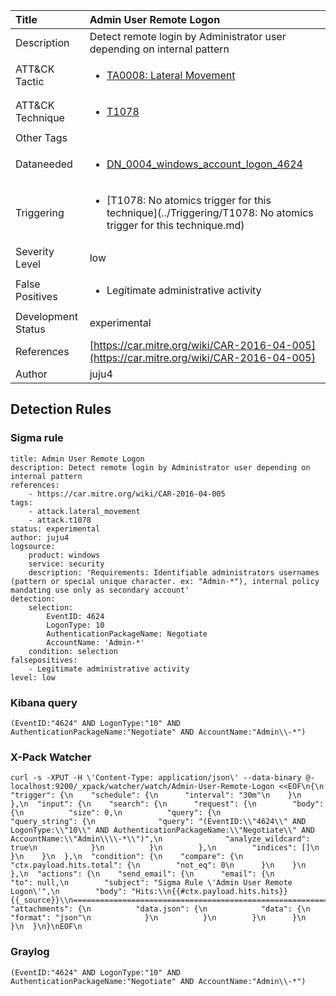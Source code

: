 | Title        | Admin User Remote Logon |
|:-------------------|:------------------|
| Description        | Detect remote login by Administrator user depending on internal pattern |
| ATT&amp;CK Tactic | <ul><li>[TA0008: Lateral Movement](https://attack.mitre.org/tactics/TA0008)</li></ul> |
| ATT&amp;CK Technique | <ul><li>[T1078](https://attack.mitre.org/tactics/T1078)</li></ul> |
| Other Tags | <ul></ul>  |
| Dataneeded         | <ul><li>[DN_0004_windows_account_logon_4624](../Data_Needed/DN_0004_windows_account_logon_4624.md)</li></ul> |
| Triggering         | <ul><li>[T1078: No atomics trigger for this technique](../Triggering/T1078: No atomics trigger for this technique.md)</li></ul> |
| Severity Level     | low       |
| False Positives    | <ul><li>Legitimate administrative activity</li></ul> |
| Development Status | experimental      |
| References         | [https://car.mitre.org/wiki/CAR-2016-04-005](https://car.mitre.org/wiki/CAR-2016-04-005) |
| Author             | juju4      |


## Detection Rules

### Sigma rule

```
title: Admin User Remote Logon
description: Detect remote login by Administrator user depending on internal pattern
references:
    - https://car.mitre.org/wiki/CAR-2016-04-005
tags:
    - attack.lateral_movement
    - attack.t1078
status: experimental
author: juju4
logsource:
    product: windows
    service: security
    description: 'Requirements: Identifiable administrators usernames (pattern or special unique character. ex: "Admin-*"), internal policy mandating use only as secondary account'
detection:
    selection:
        EventID: 4624
        LogonType: 10
        AuthenticationPackageName: Negotiate
        AccountName: 'Admin-*'
    condition: selection
falsepositives: 
    - Legitimate administrative activity
level: low

```





### Kibana query

```
(EventID:"4624" AND LogonType:"10" AND AuthenticationPackageName:"Negotiate" AND AccountName:"Admin\\-*")
```





### X-Pack Watcher

```
curl -s -XPUT -H \'Content-Type: application/json\' --data-binary @- localhost:9200/_xpack/watcher/watch/Admin-User-Remote-Logon <<EOF\n{\n  "trigger": {\n    "schedule": {\n      "interval": "30m"\n    }\n  },\n  "input": {\n    "search": {\n      "request": {\n        "body": {\n          "size": 0,\n          "query": {\n            "query_string": {\n              "query": "(EventID:\\"4624\\" AND LogonType:\\"10\\" AND AuthenticationPackageName:\\"Negotiate\\" AND AccountName:\\"Admin\\\\-*\\")",\n              "analyze_wildcard": true\n            }\n          }\n        },\n        "indices": []\n      }\n    }\n  },\n  "condition": {\n    "compare": {\n      "ctx.payload.hits.total": {\n        "not_eq": 0\n      }\n    }\n  },\n  "actions": {\n    "send_email": {\n      "email": {\n        "to": null,\n        "subject": "Sigma Rule \'Admin User Remote Logon\'",\n        "body": "Hits:\\n{{#ctx.payload.hits.hits}}{{_source}}\\n================================================================================\\n{{/ctx.payload.hits.hits}}",\n        "attachments": {\n          "data.json": {\n            "data": {\n              "format": "json"\n            }\n          }\n        }\n      }\n    }\n  }\n}\nEOF\n
```





### Graylog

```
(EventID:"4624" AND LogonType:"10" AND AuthenticationPackageName:"Negotiate" AND AccountName:"Admin\\-*")
```

